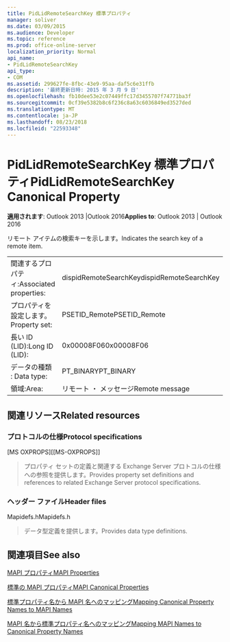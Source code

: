 ```yaml
---
title: PidLidRemoteSearchKey 標準プロパティ
manager: soliver
ms.date: 03/09/2015
ms.audience: Developer
ms.topic: reference
ms.prod: office-online-server
localization_priority: Normal
api_name:
- PidLidRemoteSearchKey
api_type:
- COM
ms.assetid: 299627fe-8fbc-43e9-95aa-daf5c6e31ffb
description: '最終更新日時: 2015 年 3 月 9 日'
ms.openlocfilehash: fb10dee53e2c07449ffc17d3455707f74771ba3f
ms.sourcegitcommit: 0cf39e5382b8c6f236c8a63c6036849ed3527ded
ms.translationtype: MT
ms.contentlocale: ja-JP
ms.lasthandoff: 08/23/2018
ms.locfileid: "22593348"
---
```

# <a name="pidlidremotesearchkey-canonical-property"></a><span data-ttu-id="c7173-103">PidLidRemoteSearchKey 標準プロパティ</span><span class="sxs-lookup"><span data-stu-id="c7173-103">PidLidRemoteSearchKey Canonical Property</span></span>

  
  
<span data-ttu-id="c7173-104">**適用されます**: Outlook 2013 |Outlook 2016</span><span class="sxs-lookup"><span data-stu-id="c7173-104">**Applies to**: Outlook 2013 | Outlook 2016</span></span> 
  
<span data-ttu-id="c7173-105">リモート アイテムの検索キーを示します。</span><span class="sxs-lookup"><span data-stu-id="c7173-105">Indicates the search key of a remote item.</span></span>
  
|||
|:-----|:-----|
|<span data-ttu-id="c7173-106">関連するプロパティ:</span><span class="sxs-lookup"><span data-stu-id="c7173-106">Associated properties:</span></span>  <br/> |<span data-ttu-id="c7173-107">dispidRemoteSearchKey</span><span class="sxs-lookup"><span data-stu-id="c7173-107">dispidRemoteSearchKey</span></span>  <br/> |
|<span data-ttu-id="c7173-108">プロパティを設定します。</span><span class="sxs-lookup"><span data-stu-id="c7173-108">Property set:</span></span>  <br/> |<span data-ttu-id="c7173-109">PSETID_Remote</span><span class="sxs-lookup"><span data-stu-id="c7173-109">PSETID_Remote</span></span>  <br/> |
|<span data-ttu-id="c7173-110">長い ID (LID):</span><span class="sxs-lookup"><span data-stu-id="c7173-110">Long ID (LID):</span></span>  <br/> |<span data-ttu-id="c7173-111">0x00008F06</span><span class="sxs-lookup"><span data-stu-id="c7173-111">0x00008F06</span></span>  <br/> |
|<span data-ttu-id="c7173-112">データの種類 : </span><span class="sxs-lookup"><span data-stu-id="c7173-112">Data type:</span></span>  <br/> |<span data-ttu-id="c7173-113">PT_BINARY</span><span class="sxs-lookup"><span data-stu-id="c7173-113">PT_BINARY</span></span>  <br/> |
|<span data-ttu-id="c7173-114">領域:</span><span class="sxs-lookup"><span data-stu-id="c7173-114">Area:</span></span>  <br/> |<span data-ttu-id="c7173-115">リモート ・ メッセージ</span><span class="sxs-lookup"><span data-stu-id="c7173-115">Remote message</span></span>  <br/> |
   
## <a name="related-resources"></a><span data-ttu-id="c7173-116">関連リソース</span><span class="sxs-lookup"><span data-stu-id="c7173-116">Related resources</span></span>

### <a name="protocol-specifications"></a><span data-ttu-id="c7173-117">プロトコルの仕様</span><span class="sxs-lookup"><span data-stu-id="c7173-117">Protocol specifications</span></span>

<span data-ttu-id="c7173-118">[MS OXPROPS]</span><span class="sxs-lookup"><span data-stu-id="c7173-118">[[MS-OXPROPS]]</span></span> 
  
> <span data-ttu-id="c7173-119">プロパティ セットの定義と関連する Exchange Server プロトコルの仕様への参照を提供します。</span><span class="sxs-lookup"><span data-stu-id="c7173-119">Provides property set definitions and references to related Exchange Server protocol specifications.</span></span>
    
### <a name="header-files"></a><span data-ttu-id="c7173-120">ヘッダー ファイル</span><span class="sxs-lookup"><span data-stu-id="c7173-120">Header files</span></span>

<span data-ttu-id="c7173-121">Mapidefs.h</span><span class="sxs-lookup"><span data-stu-id="c7173-121">Mapidefs.h</span></span>
  
> <span data-ttu-id="c7173-122">データ型定義を提供します。</span><span class="sxs-lookup"><span data-stu-id="c7173-122">Provides data type definitions.</span></span>
    
## <a name="see-also"></a><span data-ttu-id="c7173-123">関連項目</span><span class="sxs-lookup"><span data-stu-id="c7173-123">See also</span></span>



[<span data-ttu-id="c7173-124">MAPI プロパティ</span><span class="sxs-lookup"><span data-stu-id="c7173-124">MAPI Properties</span></span>](mapi-properties.md)
  
[<span data-ttu-id="c7173-125">標準の MAPI プロパティ</span><span class="sxs-lookup"><span data-stu-id="c7173-125">MAPI Canonical Properties</span></span>](mapi-canonical-properties.md)
  
[<span data-ttu-id="c7173-126">標準プロパティ名から MAPI 名へのマッピング</span><span class="sxs-lookup"><span data-stu-id="c7173-126">Mapping Canonical Property Names to MAPI Names</span></span>](mapping-canonical-property-names-to-mapi-names.md)
  
[<span data-ttu-id="c7173-127">MAPI 名から標準プロパティ名へのマッピング</span><span class="sxs-lookup"><span data-stu-id="c7173-127">Mapping MAPI Names to Canonical Property Names</span></span>](mapping-mapi-names-to-canonical-property-names.md)

